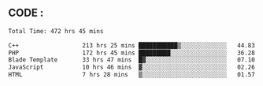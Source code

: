 ## CODE :
<!--START_SECTION:waka-->

```txt
Total Time: 472 hrs 45 mins

C++                  213 hrs 25 mins ███████████▒░░░░░░░░░░░░░   44.83 %
PHP                  172 hrs 45 mins █████████░░░░░░░░░░░░░░░░   36.28 %
Blade Template       33 hrs 47 mins  █▓░░░░░░░░░░░░░░░░░░░░░░░   07.10 %
JavaScript           10 hrs 46 mins  ▓░░░░░░░░░░░░░░░░░░░░░░░░   02.26 %
HTML                 7 hrs 28 mins   ▒░░░░░░░░░░░░░░░░░░░░░░░░   01.57 %
```

<!--END_SECTION:waka-->
